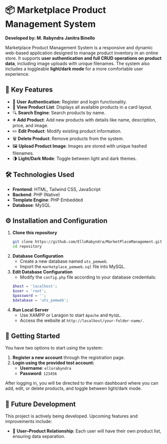 # 📦 Marketplace Product Management System  
**Developed by: M. Rabyndra Janitra Binello**  

Marketplace Product Management System is a responsive and dynamic web-based application designed to manage product inventory in an online store. It supports **user authentication and full CRUD operations on product data**, including image uploads with unique filenames. The system also includes a toggleable **light/dark mode** for a more comfortable user experience.

## 🚀 Key Features  
- 🔐 **User Authentication**: Register and login functionality.  
- 🧾 **View Product List**: Displays all available products in a card layout.  
- 🔍 **Search Engine**: Search products by name.  
- ➕ **Add Product**: Add new products with details like name, description, price, and image.  
- ✏️ **Edit Product**: Modify existing product information.  
- 🗑️ **Delete Product**: Remove products from the system.  
- 🖼️ **Upload Product Image**: Images are stored with unique hashed filenames.  
- 🌗 **Light/Dark Mode**: Toggle between light and dark themes.

## 🛠️ Technologies Used  
- **Frontend**: HTML, Tailwind CSS, JavaScript  
- **Backend**: PHP (Native)  
- **Template Engine**: PHP Embedded  
- **Database**: MySQL 

## ⚙️ Installation and Configuration  

1. **Clone this repository**  
   ```sh
   git clone https://github.com/ElloRabyndra/MarketPlaceManagement.git
   cd repository
   ```
2. **Database Configuration**
   - Create a new database named `uts_pemweb`.
   - Import the `marketplace_pemweb.sql` file into MySQL.
3. **Edit Database Configuration**
   - Modify the `config.php` file according to your database credentials: 
   ```php
   $host = 'localhost';
   $user = 'root';
   $password = '';
   $database = 'uts_pemweb';
   ```
4. **Run Local Server**
   - Use XAMPP or Laragon to start `Apache` and `MySQL`. 
   - Access the website at `http://localhost/your-folder-name/.`

## 🔑 Getting Started

You have two options to start using the system:

1. **Register a new account** through the registration page.
2. **Login using the provided test account:**
   - **Username**: `ellorabyndra`
   - **Password**: `123456`

After logging in, you will be directed to the main dashboard where you can add, edit, or delete products, and toggle between light/dark mode.

## 🧭 Future Development

This project is actively being developed. Upcoming features and improvements include:

- 🔗 **User–Product Relationship**: Each user will have their own product list, ensuring data separation.

